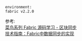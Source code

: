 
`environment:`      
`fabric v2.2.0`



参考:   
[菜鸟系列 Fabric 源码学习 - 区块同步](https://www.h3399.cn/201911/737267.html)		
[技术指南：Fabric中数据同步的实现](https://www.8btc.com/article/344455)
